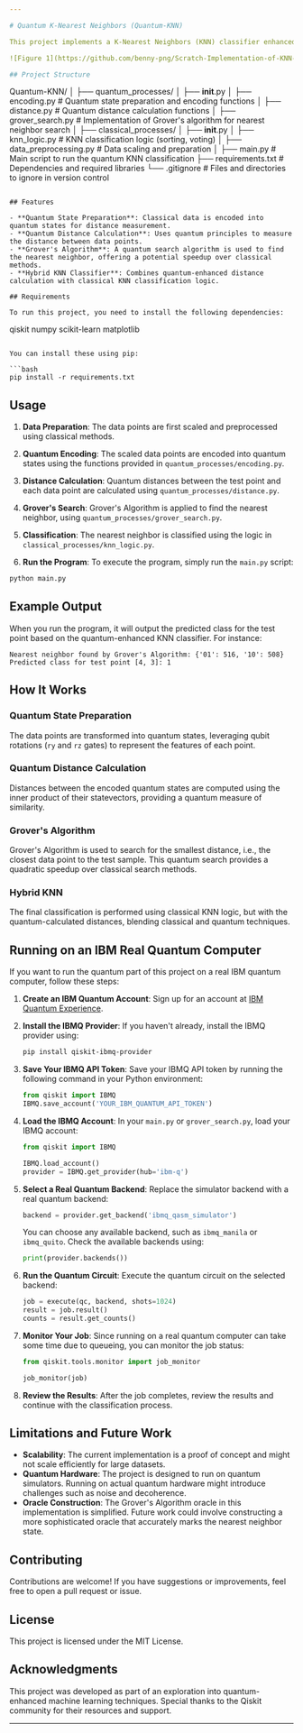 ```yaml
---

# Quantum K-Nearest Neighbors (Quantum-KNN)

This project implements a K-Nearest Neighbors (KNN) classifier enhanced with quantum computing techniques. The core of the project is a hybrid approach that combines classical machine learning with quantum computing, utilizing Grover's Algorithm for efficient nearest neighbor search.

![Figure 1](https://github.com/benny-png/Scratch-Implementation-of-KNN-Algorithm-leveraging-QUANTUM-COMPUTING/blob/main/files/Figure_1.png)

## Project Structure

```
Quantum-KNN/
│
├── quantum_processes/
│   ├── __init__.py
│   ├── encoding.py        # Quantum state preparation and encoding functions
│   ├── distance.py        # Quantum distance calculation functions
│   ├── grover_search.py   # Implementation of Grover's algorithm for nearest neighbor search
│
├── classical_processes/
│   ├── __init__.py
│   ├── knn_logic.py       # KNN classification logic (sorting, voting)
│   ├── data_preprocessing.py  # Data scaling and preparation
│
├── main.py                # Main script to run the quantum KNN classification
├── requirements.txt       # Dependencies and required libraries
└── .gitignore             # Files and directories to ignore in version control
```

## Features

- **Quantum State Preparation**: Classical data is encoded into quantum states for distance measurement.
- **Quantum Distance Calculation**: Uses quantum principles to measure the distance between data points.
- **Grover's Algorithm**: A quantum search algorithm is used to find the nearest neighbor, offering a potential speedup over classical methods.
- **Hybrid KNN Classifier**: Combines quantum-enhanced distance calculation with classical KNN classification logic.

## Requirements

To run this project, you need to install the following dependencies:

```
qiskit
numpy
scikit-learn
matplotlib
```

You can install these using pip:

```bash
pip install -r requirements.txt
```

## Usage

1. **Data Preparation**: The data points are first scaled and preprocessed using classical methods.

2. **Quantum Encoding**: The scaled data points are encoded into quantum states using the functions provided in `quantum_processes/encoding.py`.

3. **Distance Calculation**: Quantum distances between the test point and each data point are calculated using `quantum_processes/distance.py`.

4. **Grover's Search**: Grover's Algorithm is applied to find the nearest neighbor, using `quantum_processes/grover_search.py`.

5. **Classification**: The nearest neighbor is classified using the logic in `classical_processes/knn_logic.py`.

6. **Run the Program**: To execute the program, simply run the `main.py` script:

```bash
python main.py
```

## Example Output

When you run the program, it will output the predicted class for the test point based on the quantum-enhanced KNN classifier. For instance:

```
Nearest neighbor found by Grover's Algorithm: {'01': 516, '10': 508}
Predicted class for test point [4, 3]: 1
```

## How It Works

### Quantum State Preparation
The data points are transformed into quantum states, leveraging qubit rotations (`ry` and `rz` gates) to represent the features of each point.

### Quantum Distance Calculation
Distances between the encoded quantum states are computed using the inner product of their statevectors, providing a quantum measure of similarity.

### Grover's Algorithm
Grover's Algorithm is used to search for the smallest distance, i.e., the closest data point to the test sample. This quantum search provides a quadratic speedup over classical search methods.

### Hybrid KNN
The final classification is performed using classical KNN logic, but with the quantum-calculated distances, blending classical and quantum techniques.

## Running on an IBM Real Quantum Computer

If you want to run the quantum part of this project on a real IBM quantum computer, follow these steps:

1. **Create an IBM Quantum Account**: Sign up for an account at [IBM Quantum Experience](https://quantum-computing.ibm.com/).

2. **Install the IBMQ Provider**: If you haven't already, install the IBMQ provider using:

    ```bash
    pip install qiskit-ibmq-provider
    ```

3. **Save Your IBMQ API Token**: Save your IBMQ API token by running the following command in your Python environment:

    ```python
    from qiskit import IBMQ
    IBMQ.save_account('YOUR_IBM_QUANTUM_API_TOKEN')
    ```

4. **Load the IBMQ Account**: In your `main.py` or `grover_search.py`, load your IBMQ account:

    ```python
    from qiskit import IBMQ

    IBMQ.load_account()
    provider = IBMQ.get_provider(hub='ibm-q')
    ```

5. **Select a Real Quantum Backend**: Replace the simulator backend with a real quantum backend:

    ```python
    backend = provider.get_backend('ibmq_qasm_simulator')
    ```

    You can choose any available backend, such as `ibmq_manila` or `ibmq_quito`. Check the available backends using:

    ```python
    print(provider.backends())
    ```

6. **Run the Quantum Circuit**: Execute the quantum circuit on the selected backend:

    ```python
    job = execute(qc, backend, shots=1024)
    result = job.result()
    counts = result.get_counts()
    ```

7. **Monitor Your Job**: Since running on a real quantum computer can take some time due to queueing, you can monitor the job status:

    ```python
    from qiskit.tools.monitor import job_monitor

    job_monitor(job)
    ```

8. **Review the Results**: After the job completes, review the results and continue with the classification process.

## Limitations and Future Work

- **Scalability**: The current implementation is a proof of concept and might not scale efficiently for large datasets.
- **Quantum Hardware**: The project is designed to run on quantum simulators. Running on actual quantum hardware might introduce challenges such as noise and decoherence.
- **Oracle Construction**: The Grover's Algorithm oracle in this implementation is simplified. Future work could involve constructing a more sophisticated oracle that accurately marks the nearest neighbor state.

## Contributing

Contributions are welcome! If you have suggestions or improvements, feel free to open a pull request or issue.

## License

This project is licensed under the MIT License.

## Acknowledgments

This project was developed as part of an exploration into quantum-enhanced machine learning techniques. Special thanks to the Qiskit community for their resources and support.

---
```

